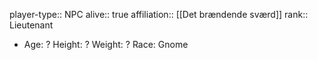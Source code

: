 player-type:: NPC
alive:: true
affiliation:: [[Det brændende sværd]] 
rank:: Lieutenant

- Age: ?
  Height: ?
  Weight: ?
  Race: Gnome